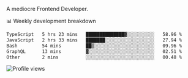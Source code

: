 A mediocre Frontend Developer.

📊 Weekly development breakdown
<!--START_SECTION:waka-->

```txt
TypeScript   5 hrs 23 mins   ██████████████▓░░░░░░░░░░   58.96 %
JavaScript   2 hrs 33 mins   ███████░░░░░░░░░░░░░░░░░░   27.94 %
Bash         54 mins         ██▒░░░░░░░░░░░░░░░░░░░░░░   09.96 %
GraphQL      13 mins         ▓░░░░░░░░░░░░░░░░░░░░░░░░   02.51 %
Other        2 mins          ░░░░░░░░░░░░░░░░░░░░░░░░░   00.48 %
```

<!--END_SECTION:waka-->

<img src="https://gpvc.arturio.dev/iqbalfasri" alt="Profile views"/>
